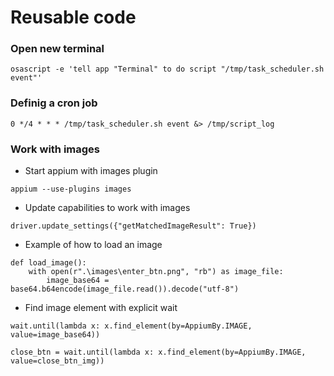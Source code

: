 # Reusable code

### Open new terminal

```
osascript -e 'tell app "Terminal" to do script "/tmp/task_scheduler.sh event"'

```

### Definig a cron job
```
0 */4 * * * /tmp/task_scheduler.sh event &> /tmp/script_log
```

### Work with images
- Start appium with images plugin

```
appium --use-plugins images
```

- Update capabilities to work with images

```
driver.update_settings({"getMatchedImageResult": True})
```

- Example of how to load an image

```
def load_image():
    with open(r".\images\enter_btn.png", "rb") as image_file:
        image_base64 = base64.b64encode(image_file.read()).decode("utf-8")
```
- Find image element with explicit wait

```
wait.until(lambda x: x.find_element(by=AppiumBy.IMAGE, value=image_base64))
```

```
close_btn = wait.until(lambda x: x.find_element(by=AppiumBy.IMAGE, value=close_btn_img))
```

